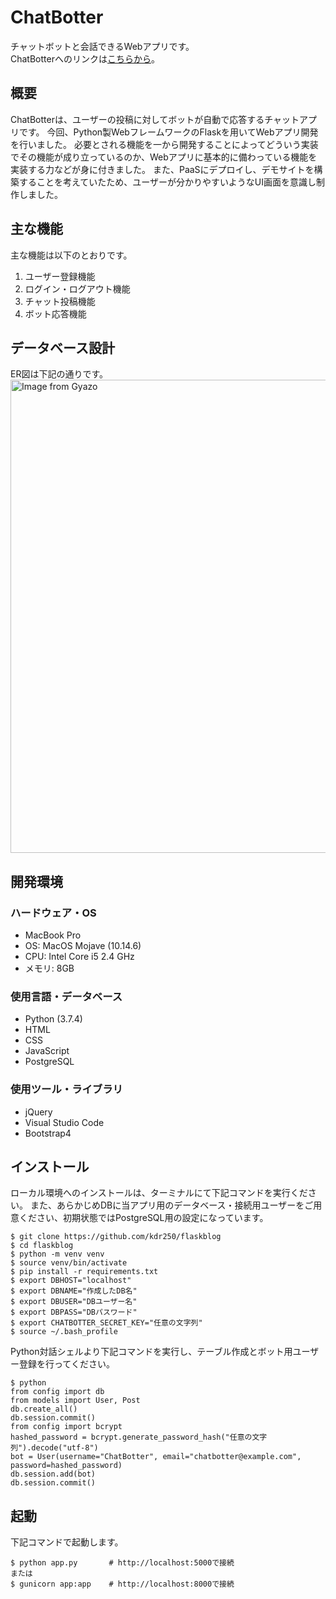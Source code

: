 ChatBotter
====
チャットボットと会話できるWebアプリです。  
ChatBotterへのリンクは[こちらから](http://chatbotter.azurewebsites.net/)。


## 概要
ChatBotterは、ユーザーの投稿に対してボットが自動で応答するチャットアプリです。
今回、Python製WebフレームワークのFlaskを用いてWebアプリ開発を行いました。
必要とされる機能を一から開発することによってどういう実装でその機能が成り立っているのか、Webアプリに基本的に備わっている機能を実装する力などが身に付きました。
また、PaaSにデプロイし、デモサイトを構築することを考えていたため、ユーザーが分かりやすいようなUI画面を意識し制作しました。

## 主な機能
主な機能は以下のとおりです。
1. ユーザー登録機能
2. ログイン・ログアウト機能
3. チャット投稿機能
4. ボット応答機能

## データベース設計
ER図は下記の通りです。  
<img src="https://i.gyazo.com/5c4595591fc0566e0fb6edd188c6b3bd.png" alt="Image from Gyazo" width="757"/>

## 開発環境
### ハードウェア・OS  
* MacBook Pro  
* OS: MacOS Mojave (10.14.6)  
* CPU: Intel Core i5 2.4 GHz  
* メモリ: 8GB 

### 使用言語・データベース
* Python (3.7.4)
* HTML
* CSS
* JavaScript
* PostgreSQL

### 使用ツール・ライブラリ
* jQuery
* Visual Studio Code
* Bootstrap4

## インストール
ローカル環境へのインストールは、ターミナルにて下記コマンドを実行ください。
また、あらかじめDBに当アプリ用のデータベース・接続用ユーザーをご用意ください、初期状態ではPostgreSQL用の設定になっています。
```bash:
$ git clone https://github.com/kdr250/flaskblog
$ cd flaskblog
$ python -m venv venv
$ source venv/bin/activate
$ pip install -r requirements.txt
$ export DBHOST="localhost"
$ export DBNAME="作成したDB名"
$ export DBUSER="DBユーザー名"
$ export DBPASS="DBパスワード"
$ export CHATBOTTER_SECRET_KEY="任意の文字列"
$ source ~/.bash_profile
```
Python対話シェルより下記コマンドを実行し、テーブル作成とボット用ユーザー登録を行ってください。
```python:
$ python
from config import db
from models import User, Post
db.create_all()
db.session.commit()
from config import bcrypt
hashed_password = bcrypt.generate_password_hash("任意の文字列").decode("utf-8")
bot = User(username="ChatBotter", email="chatbotter@example.com", password=hashed_password)
db.session.add(bot)
db.session.commit()
```

## 起動
下記コマンドで起動します。
```bash:
$ python app.py       # http://localhost:5000で接続
または
$ gunicorn app:app    # http://localhost:8000で接続
```

